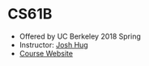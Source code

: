 # CS61B
* Offered by UC Berkeley 2018 Spring
* Instructor: [Josh Hug](https://www2.eecs.berkeley.edu/Faculty/Homepages/joshhug.html)
* [Course Website](https://sp18.datastructur.es/index.html)
